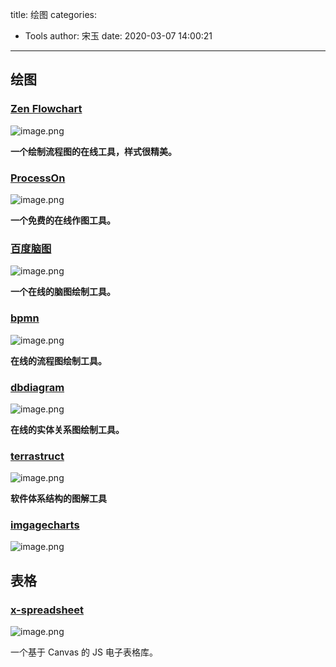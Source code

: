 title: 绘图
categories:
 - Tools
author: 宋玉
date: 2020-03-07 14:00:21
---

## 绘图

### [Zen Flowchart](https://www.zenflowchart.com/)
![image.png](https://cdn.nlark.com/yuque/0/2020/png/394169/1582386318774-4afb5046-a206-49b3-9d16-eeb34e5076f1.png#align=left&display=inline&height=765&name=image.png&originHeight=1530&originWidth=2872&size=593099&status=done&style=none&width=1436)

**一个绘制流程图的在线工具，样式很精美。**

### [ProcessOn](https://www.processon.com/)
![image.png](https://cdn.nlark.com/yuque/0/2020/png/394169/1582386366193-68f16d46-24f4-4614-8f25-bb1427611bd0.png#align=left&display=inline&height=766&name=image.png&originHeight=1532&originWidth=2874&size=626793&status=done&style=none&width=1437)

**一个免费的在线作图工具。**

### [百度脑图](https://naotu.baidu.com)
![image.png](https://cdn.nlark.com/yuque/0/2020/png/394169/1582386402193-efdd02a1-04bf-4af3-8787-d4e04c3fd1c5.png#align=left&display=inline&height=761&name=image.png&originHeight=1522&originWidth=2868&size=2557715&status=done&style=none&width=1434)

**一个在线的脑图绘制工具。**

### [bpmn](https://demo.bpmn.io/s/start)
![image.png](https://cdn.nlark.com/yuque/0/2020/png/394169/1582386436731-892ce275-cb12-4401-ab26-c585098b5d6b.png#align=left&display=inline&height=767&name=image.png&originHeight=1534&originWidth=2872&size=245909&status=done&style=none&width=1436)

**在线的流程图绘制工具。**

### [dbdiagram](https://dbdiagram.io/home)
![image.png](https://cdn.nlark.com/yuque/0/2020/png/394169/1582386466399-5f3a6436-4aaa-4456-8bcd-cad079b04bf5.png#align=left&display=inline&height=760&name=image.png&originHeight=1520&originWidth=2870&size=1152695&status=done&style=none&width=1435)

**在线的实体关系图绘制工具。**

### [terrastruct](https://terrastruct.com/)
![image.png](https://cdn.nlark.com/yuque/0/2020/png/394169/1582642542195-edfb1b21-2f8e-460f-80f9-f117f6f956ae.png#align=left&display=inline&height=764&name=image.png&originHeight=1528&originWidth=2866&size=509361&status=done&style=none&width=1433)

**软件体系结构的图解工具**

### [imgagecharts](https://www.image-charts.com/#feature)
![image.png](https://cdn.nlark.com/yuque/0/2020/png/394169/1582642674753-8efceeb1-be5d-4cb9-a9d7-6d8ae63ccd0b.png#align=left&display=inline&height=762&name=image.png&originHeight=1524&originWidth=2880&size=243904&status=done&style=none&width=1440)

## 表格

### [x-spreadsheet](https://github.com/myliang/x-spreadsheet)
![image.png](https://cdn.nlark.com/yuque/0/2020/png/394169/1583546312025-83c7d76f-e5a9-417f-8835-35033827b572.png#align=left&display=inline&height=229&name=image.png&originHeight=457&originWidth=800&size=110155&status=done&style=none&width=400)

一个基于 Canvas 的 JS 电子表格库。
